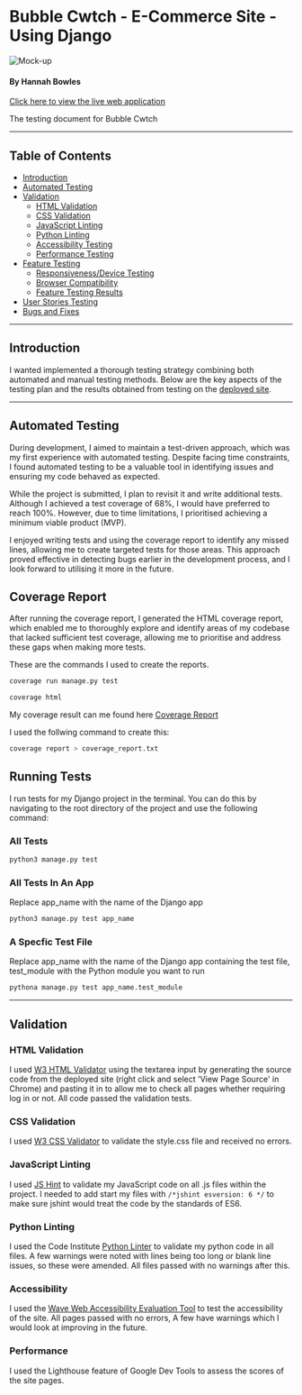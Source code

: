 # Bubble Cwtch - E-Commerce Site - Using Django

![Mock-up]()

#### **By Hannah Bowles**
[Click here to view the live web application](https://bubble-cwtch-7479c697eb91.herokuapp.com/)

The testing document for Bubble Cwtch

- - -
## Table of Contents

- [Introduction](#introduction)
- [Automated Testing](#automated-testing-using-test-driven-development)
- [Validation](#validation)
    - [HTML Validation](#html-validation)
    - [CSS Validation](#css-validation)
    - [JavaScript Linting](#javascript-linting)
    - [Python Linting](#python-linting)
    - [Accessibility Testing](#accessibility)
    - [Performance Testing](#performance)
- [Feature Testing](#feature-testing)
    - [Responsiveness/Device Testing](#responsiveness--devices)
    - [Browser Compatibility](#browser-compatibility)
    - [Feature Testing Results](#feature-testing-results)
- [User Stories Testing](#user-stories-testing)
- [Bugs and Fixes](#bugs--fixes)


---

## Introduction

I wanted implemented a thorough testing strategy combining both automated and manual testing methods. Below are the key aspects of the testing plan and the results obtained from testing on the [deployed site](https://bubble-cwtch-7479c697eb91.herokuapp.com/).

---

## Automated Testing

During development, I aimed to maintain a test-driven approach, which was my first experience with automated testing. Despite facing time constraints, I found automated testing to be a valuable tool in identifying issues and ensuring my code behaved as expected.

While the project is submitted, I plan to revisit it and write additional tests. Although I achieved a test coverage of 68%, I would have preferred to reach 100%. However, due to time limitations, I prioritised achieving a minimum viable product (MVP).

I enjoyed writing tests and using the coverage report to identify any missed lines, allowing me to create targeted tests for those areas. This approach proved effective in detecting bugs earlier in the development process, and I look forward to utilising it more in the future.

## Coverage Report

After running the coverage report, I generated the HTML coverage report, which enabled me to thoroughly explore and identify areas of my codebase that lacked sufficient test coverage, allowing me to prioritise and address these gaps when making more tests.

These are the commands I used to create the reports.
```bash
coverage run manage.py test
```

```bash
coverage html
```

My coverage result can me found here [Coverage Report](coverage_report.txt)

I used the follwing command to create this:

```bash
coverage report > coverage_report.txt
```

## Running Tests

I run tests for my Django project in the terminal. You can do this by navigating to the root directory of the project and use the following command:

### All Tests

```bash
python3 manage.py test
```

### All Tests In An App

Replace app_name with the name of the Django app

```bash
python3 manage.py test app_name
```

### A Specfic Test File

Replace app_name with the name of the Django app containing the test file, test_module with the Python module you want to run

```bash
pythona manage.py test app_name.test_module
```

- - -

## Validation

### HTML Validation

I used [W3 HTML Validator](https://validator.w3.org/) using the textarea input by generating the source code from the deployed site (right click and select 'View Page Source' in Chrome) and pasting it in to allow me to check all pages whether requiring log in or not. All code passed the validation tests.


### CSS Validation

I used [W3 CSS Validator](https://jigsaw.w3.org/css-validator/validator) to validate the style.css file and received no errors.

### JavaScript Linting

I used [JS Hint](https://jshint.com/) to validate my JavaScript code on all .js files within the project. I needed to add start my files with `/*jshint esversion: 6 */` to make sure jshint would treat the code by the standards of ES6. 


### Python Linting
I used the Code Institute [Python Linter](https://pep8ci.herokuapp.com/) to validate my python code in all files. A few warnings were noted with lines being too long or blank line issues, so these were amended. All files passed with no warnings after this.


### Accessibility

I used the [Wave Web Accessibility Evaluation Tool](https://wave.webaim.org/) to test the accessibility of the site. All pages passed with no errors, A few have warnings which I would look at improving in the future.


### Performance

I used the Lighthouse feature of Google Dev Tools to assess the scores of the site pages.